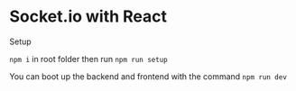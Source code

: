# Socket.io with React

Setup

`npm i` in root folder then run `npm run setup`

You can boot up the backend and frontend with the command `npm run dev`
